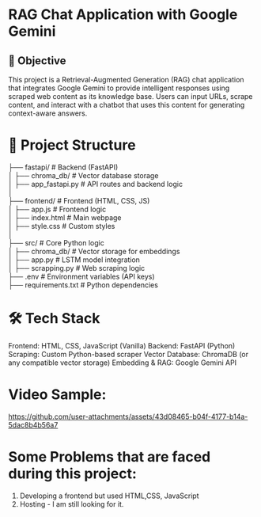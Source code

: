# RAG Chat Application with Google Gemini
## 🚀 Objective
This project is a Retrieval-Augmented Generation (RAG) chat application that integrates Google Gemini to provide intelligent responses using scraped web content as its knowledge base. Users can input URLs, scrape content, and interact with a chatbot that uses this content for generating context-aware answers.

# 📂 Project Structure
├── fastapi/                  # Backend (FastAPI) <br/>
│   ├── chroma_db/            # Vector database storage<br/>
│   ├── app_fastapi.py        # API routes and backend
logic<br>
│<br/>
├── frontend/                 # Frontend (HTML, CSS, JS)<br/>
│   ├── app.js                # Frontend logic<br/>
│   ├── index.html            # Main webpage<br/>
│   ├── style.css             # Custom styles<br/>
│<br/>
├── src/                      # Core Python logic<br/>
│   ├── chroma_db/            # Vector storage for embeddings<br/>
│   ├── app.py                # LSTM model integration<br/>
│   ├── scrapping.py          # Web scraping logic<br/>
├── .env                      # Environment variables (API keys)<br/>
├── requirements.txt          # Python dependencies<br/>

# 🛠️ Tech Stack
Frontend: HTML, CSS, JavaScript (Vanilla)
Backend: FastAPI (Python)
Scraping: Custom Python-based scraper
Vector Database: ChromaDB (or any compatible vector storage)
Embedding & RAG: Google Gemini API

# Video Sample:

https://github.com/user-attachments/assets/43d08465-b04f-4177-b14a-5dac8b4b56a7

# Some Problems that are faced during this project:
1. Developing a frontend but used HTML,CSS, JavaScript
2. Hosting - I am still looking for it.
   
